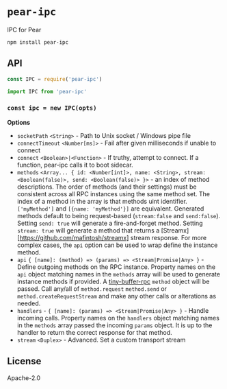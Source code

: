 # `pear-ipc`

IPC for Pear

```
npm install pear-ipc
```

## API 

```js
const IPC = require('pear-ipc')
```

```js
import IPC from 'pear-ipc'
```

### `const ipc = new IPC(opts)`

**Options**

* `socketPath` `<String>` - Path to Unix socket / Windows pipe file
* `connectTimeout` `<Number[ms]>` - Fail after given milliseconds if unable to connect
* `connect` `<Boolean>|<Function>` - If truthy, attempt to connect. If a function, pear-ipc calls it to boot sidecar.
* `methods` `<Array... { id: <Number[int]>, name: <String>, stream: <Boolean(false)>, send: <Boolean(false)> }>` - an index of method descriptions. The order of methods (and their settings) must be consistent across all RPC instances using the same method set. The index of a method in the array is that methods uint identifier. `['myMethod']` and `[{name: 'myMethod'}]` are equivalent. Generated methods default to being request-based (`stream:false` and `send:false`). Setting `send: true` will generate a fire-and-forget method. Setting `stream: true` will generate a method that returns a [Streamx][https://github.com/mafintosh/streamx] stream response. For more complex cases, the `api` option can be used to wrap define the instance method.
* `api` `{ [name]: (method) => (params) => <Stream|Promise|Any> }` - Define outgoing methods on the RPC instance. Property names on the `api` object matching names in the `methods` array will be used to generate instance methods if provided. A [tiny-buffer-rpc](https://github.com/holepunchto/tiny-buffer-rpc/) `method` object will be passed. Call any/all of `method.request` `method.send` or `method.createRequestStream` and make any other calls or alterations as needed.
* `handlers` - `{ [name]: (params) => <Stream|Promise|Any> }` - Handle incoming calls. Property names on the `handlers` object matching names in the `methods` array passed the incoming `params` object. It is up to the handler to return the correct response for that method. 
* `stream` `<Duplex>` - Advanced. Set a custom transport stream


## License

Apache-2.0